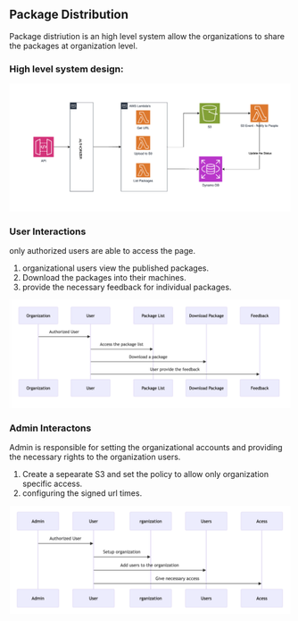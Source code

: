 ## Package Distribution
Package distriution is an high level system allow the organizations to share the packages at organization level.

### High level system design:
  ![High level](/img/highlevel_design.png)

### User Interactions
only authorized users are able to access the page.

  1. organizational users view the published packages.
  2. Download the packages into their machines.
  3. provide the necessary feedback for individual packages.

  ![User Flow](/img/user_flow.png)
  
### Admin Interactons
Admin is responsible for setting the organizational accounts and providing the necessary rights to the organization users.

  1. Create a sepearate S3 and set the policy to allow only organization specific access.
  2. configuring the signed url times.
  
  ![Admin Flow](/img/admin_flow.png)